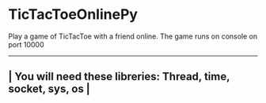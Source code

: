 # TicTacToeOnlinePy
Play a game of TicTacToe with a friend online. The game runs on console on port 10000

----------------------------------------------------------------
| You will need these libreries: Thread, time, socket, sys, os |
----------------------------------------------------------------
